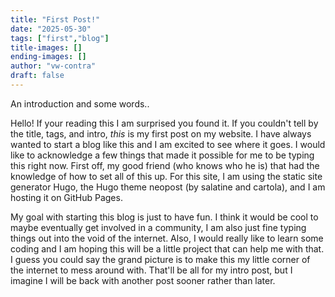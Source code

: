 ```yaml
---
title: "First Post!"
date: "2025-05-30"
tags: ["first","blog"]
title-images: []
ending-images: []
author: "vw-contra"
draft: false
---
```

<!-- introduction -->
An introduction and some words..
<!--more-->
Hello! If your reading this I am surprised you found it. If you couldn't tell by the title, tags, and intro, *this* is my first post on my website. I have always wanted to start a blog like this and I am excited to see where it goes. I would like to acknowledge a few things that made it possible for me to be typing this right now. First off, my good friend (who knows who he is) that had the knowledge of how to set all of this up. For this site, I am using the static site generator Hugo, the Hugo theme neopost (by salatine and cartola), and I am hosting it on GitHub Pages.
<!-- rest of the content -->
My goal with starting this blog is just to have fun. I think it would be cool to maybe eventually get involved in a community, I am also just fine typing things out into the void of the internet. Also, I would really like to learn some coding and I am hoping this will be a little project that can help me with that. I guess you could say the grand picture is to make this my little corner of the internet to mess around with.  That'll be all for my intro post, but I imagine I will be back with another post sooner rather than later.

